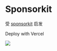 # Sponsorkit

[deploy-button-image]: https://vercel.com/button
[deploy-link]: https://vercel.com/new/clone?repository-url=https%3A%2F%2Fgithub.com%2Fltaoo%2Fsponsorkit%3Fenv%3DTOKEN&project-name=sponsorkit&repository-name=sponsorkit

受 [sponsorkit](https://github.com/antfu-collective/sponsorkit) 启发

Deploy with Vercel 

[![][deploy-button-image]][deploy-link] 

